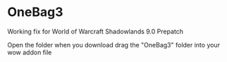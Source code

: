 # OneBag3
Working fix for World of Warcraft Shadowlands 9.0 Prepatch

Open the folder when you download drag the "OneBag3" folder into your wow addon file
